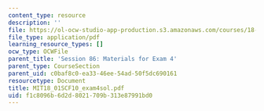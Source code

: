 ```yaml
---
content_type: resource
description: ''
file: https://ol-ocw-studio-app-production.s3.amazonaws.com/courses/18-01sc-single-variable-calculus-fall-2010/f1c8096b6d2d8021709b313e87991bd0_MIT18_01SCF10_exam4sol.pdf
file_type: application/pdf
learning_resource_types: []
ocw_type: OCWFile
parent_title: 'Session 86: Materials for Exam 4'
parent_type: CourseSection
parent_uid: c0baf8c0-ea33-46ee-54ad-50f5dc690161
resourcetype: Document
title: MIT18_01SCF10_exam4sol.pdf
uid: f1c8096b-6d2d-8021-709b-313e87991bd0
---
```

